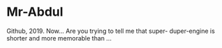 # Mr-Abdul
Github, 2019. Now... Are you trying to tell me that super- duper-engine is shorter and more memorable than ...
